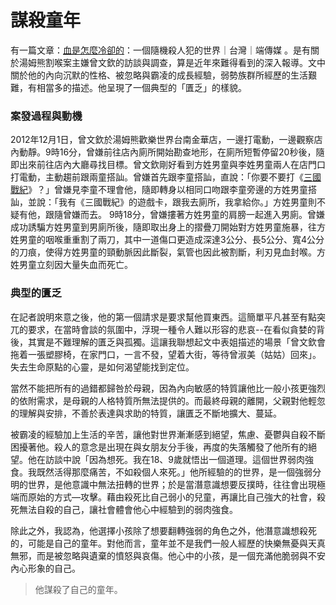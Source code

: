 # 謀殺童年

有一篇文章：[血是怎麼冷卻的](https://theinitium.com/article/20160426-taiwan-Tseng-Wen-chin)：一個隨機殺人犯的世界｜台灣｜端傳媒 。是有關於湯姆熊割喉案主嫌曾文欽的訪談與調查，算是近年來難得看到的深入報導。文中關於他的內向沉默的性格、被忽略與霸凌的成長經驗，弱勢族群所經歷的生活艱難，有相當多的描述。他呈現了一個典型的「匱乏」的樣貌。

### 案發過程與動機

2012年12月1日，曾文欽於湯姆熊歡樂世界台南金華店，一邊打電動，一邊觀察店內動靜。9時16分，曾嫌前往店內廁所開始勘查地形，在廁所短暫停留20秒後，隨即出來前往店內大廳尋找目標。曾文欽剛好看到方姓男童與李姓男童兩人在店門口打電動，主動趨前跟兩童搭訕。曾嫌首先跟李童搭訕，直說：「你要不要打《[三國戰紀](https://zh.wikipedia.org/wiki/三國戰紀)》？」曾嫌見李童不理會他，隨即轉身以相同口吻跟李童旁邊的方姓男童搭訕，並說：「我有《三國戰紀》的遊戲卡，跟我去廁所，我拿給你。」方姓男童則不疑有他，跟隨曾嫌而去。 9時18分，曾嫌摟著方姓男童的肩膀一起進入男廁。曾嫌成功誘騙方姓男童到男廁所後，隨即取出身上的摺疊刀開始對方姓男童施暴，往方姓男童的咽喉重重割了兩刀，其中一道傷口更造成深達3公分、長5公分、寬4公分的刀痕，使得方姓男童的頸動脈因此斷裂，氣管也因此被割斷，利刃見血封喉。方姓男童立刻因大量失血而死亡。

### 典型的匱乏

在記者說明來意之後，他的第一個請求是要求幫他買東西。這簡單平凡甚至有點突兀的要求，在當時會談的氛圍中，浮現一種令人難以形容的悲哀--在看似貪婪的背後，其實是不難理解的匱乏與孤獨。這讓我聯想起文中表姐描述的場景「曾文欽會拖着一張塑膠椅，在家門口，一言不發，望着大街，等待曾淑美（姑姑）回來」。失去生命原點的心靈，是如何渴望能找到定位。

當然不能把所有的過錯都歸咎於母親，因為內向敏感的特質讓他比一般小孩更強烈的依附需求，是母親的人格特質所無法提供的。而最終母親的離開，父親對他輕忽的理解與安排，不善於表達與求助的特質，讓匱乏不斷地擴大、蔓延。

被霸凌的經驗加上生活的辛苦，讓他對世界漸漸感到絕望，焦慮、憂鬱與自殺不斷困擾著他。殺人的意念是出現在與女朋友分手後，再度的失落觸發了他所有的絕望。他在訪談中說「因為想死。我在18、9歲就悟出一個道理。這個世界弱肉強食。我既然活得那麼痛苦，不如殺個人來死。」他所經驗的的世界，是一個強弱分明的世界，是他意識中無法扭轉的世界；於是當潛意識想要反撲時，往往會出現極端而原始的方式—攻擊。藉由殺死比自己弱小的兒童，再讓比自己強大的社會，殺死無法自殺的自己，讓社會體會他心中經驗到的弱肉強食。

除此之外，我認為，他選擇小孩除了想要翻轉強弱的角色之外，他潛意識想殺死的，可能是自己的童年。對他而言，童年並不是我們一般人經歷的快樂無憂與天真無邪，而是被忽略與遺棄的憤怒與哀傷。他心中的小孩，是一個充滿他脆弱與不安內心形象的自己。

> 他謀殺了自己的童年。

